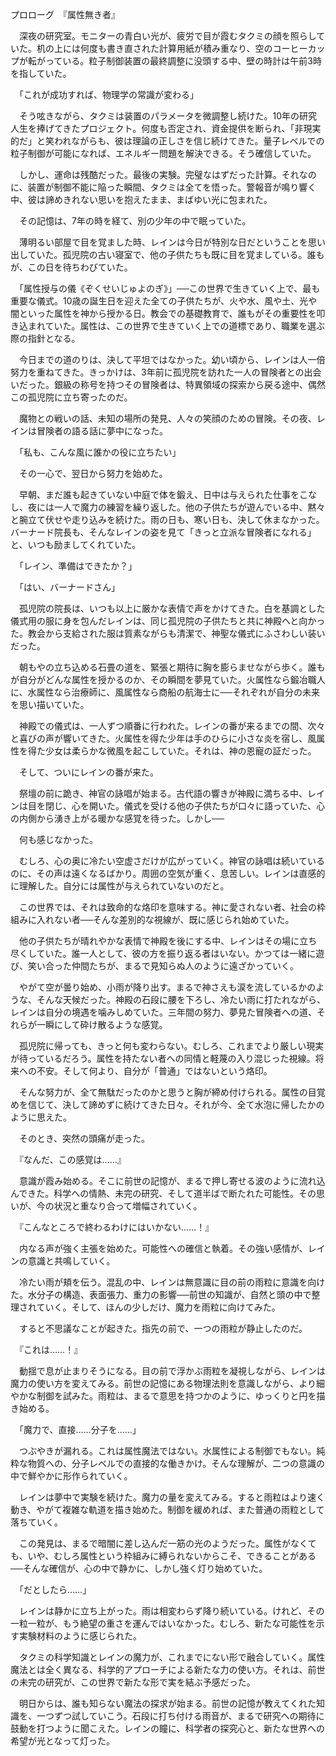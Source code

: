 プロローグ　『属性無き者』

　深夜の研究室。モニターの青白い光が、疲労で目が霞むタクミの顔を照らしていた。机の上には何度も書き直された計算用紙が積み重なり、空のコーヒーカップが転がっている。粒子制御装置の最終調整に没頭する中、壁の時計は午前3時を指していた。

　「これが成功すれば、物理学の常識が変わる」

　そう呟きながら、タクミは装置のパラメータを微調整し続けた。10年の研究人生を捧げてきたプロジェクト。何度も否定され、資金提供を断られ、「非現実的だ」と笑われながらも、彼は理論の正しさを信じ続けてきた。量子レベルでの粒子制御が可能になれば、エネルギー問題を解決できる。そう確信していた。

　しかし、運命は残酷だった。最後の実験。完璧なはずだった計算。それなのに、装置が制御不能に陥った瞬間、タクミは全てを悟った。警報音が鳴り響く中、彼は諦めきれない思いを抱えたまま、まばゆい光に包まれた。

　その記憶は、7年の時を経て、別の少年の中で眠っていた。

　薄明るい部屋で目を覚ました時、レインは今日が特別な日だということを思い出していた。孤児院の古い寝室で、他の子供たちも既に目を覚ましている。誰もが、この日を待ちわびていた。

　「属性授与の儀《ぞくせいじゅよのぎ》」──この世界で生きていく上で、最も重要な儀式。10歳の誕生日を迎えた全ての子供たちが、火や水、風や土、光や闇といった属性を神から授かる日。教会での基礎教育で、誰もがその重要性を叩き込まれていた。属性は、この世界で生きていく上での道標であり、職業を選ぶ際の指針となる。

　今日までの道のりは、決して平坦ではなかった。幼い頃から、レインは人一倍努力を重ねてきた。きっかけは、3年前に孤児院を訪れた一人の冒険者との出会いだった。銀級の称号を持つその冒険者は、特異領域の探索から戻る途中、偶然この孤児院に立ち寄ったのだ。

　魔物との戦いの話、未知の場所の発見、人々の笑顔のための冒険。その夜、レインは冒険者の語る話に夢中になった。

　「私も、こんな風に誰かの役に立ちたい」

　その一心で、翌日から努力を始めた。

　早朝、まだ誰も起きていない中庭で体を鍛え、日中は与えられた仕事をこなし、夜には一人で魔力の練習を繰り返した。他の子供たちが遊んでいる中、黙々と腕立て伏せや走り込みを続けた。雨の日も、寒い日も、決して休まなかった。バーナード院長も、そんなレインの姿を見て「きっと立派な冒険者になれる」と、いつも励ましてくれていた。

　「レイン、準備はできたか？」

　「はい、バーナードさん」

　孤児院の院長は、いつも以上に厳かな表情で声をかけてきた。白を基調とした儀式用の服に身を包んだレインは、同じ孤児院の子供たちと共に神殿へと向かった。教会から支給された服は質素ながらも清潔で、神聖な儀式にふさわしい装いだった。

　朝もやの立ち込める石畳の道を、緊張と期待に胸を膨らませながら歩く。誰もが自分がどんな属性を授かるのか、その瞬間を夢見ていた。火属性なら鍛冶職人に、水属性なら治療師に、風属性なら商船の航海士に──それぞれが自分の未来を思い描いていた。

　神殿での儀式は、一人ずつ順番に行われた。レインの番が来るまでの間、次々と喜びの声が響いてきた。火属性を得た少年は手のひらに小さな炎を宿し、風属性を得た少女は柔らかな微風を起こしていた。それは、神の恩寵の証だった。

　そして、ついにレインの番が来た。

　祭壇の前に跪き、神官の詠唱が始まる。古代語の響きが神殿に満ちる中、レインは目を閉じ、心を開いた。儀式を受ける他の子供たちが口々に語っていた、心の内側から湧き上がる暖かな感覚を待った。しかし──

　何も感じなかった。

　むしろ、心の奥に冷たい空虚さだけが広がっていく。神官の詠唱は続いているのに、その声は遠くなるばかり。周囲の空気が重く、息苦しい。レインは直感的に理解した。自分には属性が与えられていないのだと。

　この世界では、それは致命的な烙印を意味する。神に愛されない者、社会の枠組みに入れない者──そんな差別的な視線が、既に感じられ始めていた。

　他の子供たちが晴れやかな表情で神殿を後にする中、レインはその場に立ち尽くしていた。誰一人として、彼の方を振り返る者はいない。かつては一緒に遊び、笑い合った仲間たちが、まるで見知らぬ人のように遠ざかっていく。

　やがて空が曇り始め、小雨が降り出す。まるで神さえも涙を流しているかのような、そんな天候だった。神殿の石段に腰を下ろし、冷たい雨に打たれながら、レインは自分の境遇を噛みしめていた。三年間の努力、夢見た冒険者への道、それらが一瞬にして砕け散るような感覚。

　孤児院に帰っても、きっと何も変わらない。むしろ、これまでより厳しい現実が待っているだろう。属性を持たない者への同情と軽蔑の入り混じった視線。将来への不安。そして何より、自分が「普通」ではないという烙印。

　そんな努力が、全て無駄だったのかと思うと胸が締め付けられる。属性の目覚めを信じて、決して諦めずに続けてきた日々。それが今、全て水泡に帰したかのように思えた。

　そのとき、突然の頭痛が走った。

　『なんだ、この感覚は……』

　意識が霞み始める。そこに前世の記憶が、まるで押し寄せる波のように流れ込んできた。科学への情熱、未完の研究、そして道半ばで断たれた可能性。その思いが、今の状況と重なり合って増幅されていく。

　『こんなところで終わるわけにはいかない……！』

　内なる声が強く主張を始めた。可能性への確信と執着。その強い感情が、レインの意識と共鳴していく。

　冷たい雨が頬を伝う。混乱の中、レインは無意識に目の前の雨粒に意識を向けた。水分子の構造、表面張力、重力の影響──前世の知識が、自然と頭の中で整理されていく。そして、ほんの少しだけ、魔力を雨粒に向けてみた。

　すると不思議なことが起きた。指先の前で、一つの雨粒が静止したのだ。

　『これは……！』

　動揺で息が止まりそうになる。目の前で浮かぶ雨粒を凝視しながら、レインは魔力の使い方を変えてみる。前世の記憶にある物理法則を意識しながら、より細やかな制御を試みた。雨粒は、まるで意思を持つかのように、ゆっくりと円を描き始める。

　「魔力で、直接……分子を……」

　つぶやきが漏れる。これは属性魔法ではない。水属性による制御でもない。純粋な物質への、分子レベルでの直接的な働きかけ。そんな理解が、二つの意識の中で鮮やかに形作られていく。

　レインは夢中で実験を続けた。魔力の量を変えてみる。すると雨粒はより速く動き、やがて複雑な軌道を描き始めた。制御を緩めれば、また普通の雨粒として落ちていく。

　この発見は、まるで暗闇に差し込んだ一筋の光のようだった。属性がなくても、いや、むしろ属性という枠組みに縛られないからこそ、できることがある──そんな確信が、心の中で静かに、しかし強く灯り始めていた。

　「だとしたら……」

　レインは静かに立ち上がった。雨は相変わらず降り続いている。けれど、その一粒一粒が、もう絶望の重さを運んではいなかった。むしろ、新たな可能性を示す実験材料のように感じられた。

　タクミの科学知識とレインの魔力が、これまでにない形で融合していく。属性魔法とは全く異なる、科学的アプローチによる新たな力の使い方。それは、前世の未完の研究が、この世界で新たな形で実を結ぶ予感だった。

　明日からは、誰も知らない魔法の探求が始まる。前世の記憶が教えてくれた知識を、一つずつ試していこう。石段に打ち付ける雨音が、まるで研究への期待に鼓動を打つように聞こえた。レインの瞳に、科学者の探究心と、新たな世界への希望が光となって灯った。